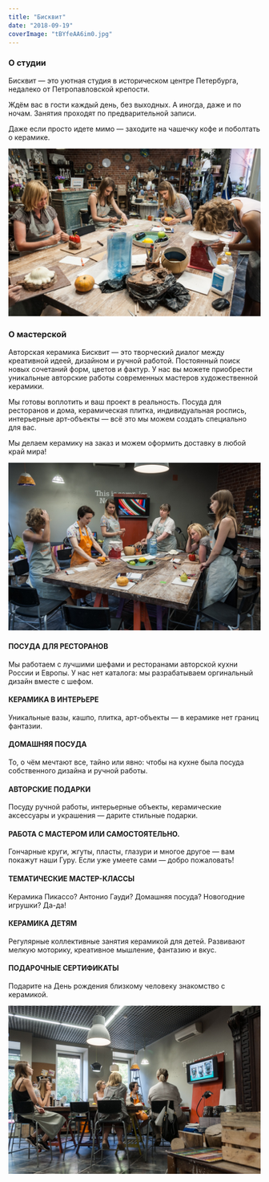```yaml
---
title: "Бисквит"
date: "2018-09-19"
coverImage: "tBYfeAA6im0.jpg"
---
```


### О студии

Бисквит — это уютная студия в историческом центре Петербурга, недалеко от Петропавловской крепости.

Ждём вас в гости каждый день, без выходных. А иногда, даже и по ночам. Занятия проходят по предварительной записи.

Даже если просто идете мимо — заходите на чашечку кофе и поболтать о керамике.

![](images/YOu41007LBo.jpg)

### О мастерской

Авторская керамика Бисквит — это творческий диалог между креативной идеей, дизайном и ручной работой. Постоянный поиск новых сочетаний форм, цветов и фактур. У нас вы можете приобрести уникальные авторские работы современных мастеров художественной керамики.

Мы готовы воплотить и ваш проект в реальность. Посуда для ресторанов и дома, керамическая плитка, индивидуальная роспись, интерьерные арт-объекты — всё это мы можем создать специально для вас.

Мы делаем керамику на заказ и можем оформить доставку в любой край мира!

![](images/lANnHjHpiYU.jpg)

#### ПОСУДА ДЛЯ РЕСТОРАНОВ

Мы работаем с лучшими шефами и ресторанами авторской кухни России и Европы. У нас нет каталога: мы разрабатываем оргинальный дизайн вместе с шефом.

#### КЕРАМИКА В ИНТЕРЬЕРЕ

Уникальные вазы, кашпо, плитка, арт-объекты — в керамике нет границ фантазии.

#### ДОМАШНЯЯ ПОСУДА

То, о чём мечтают все, тайно или явно: чтобы на кухне была посуда собственного дизайна и ручной работы.

#### АВТОРСКИЕ ПОДАРКИ

Посуду ручной работы, интерьерные объекты, керамические аксессуары и украшения — дарите стильные подарки.

#### РАБОТА С МАСТЕРОМ ИЛИ САМОСТОЯТЕЛЬНО.

Гончарные круги, жгуты, пласты, глазури и многое другое — вам покажут наши Гуру. Если уже умеете сами — добро пожаловать!

#### ТЕМАТИЧЕСКИЕ МАСТЕР-КЛАССЫ

Керамика Пикассо? Антонио Гауди? Домашняя посуда? Новогодние игрушки? Да-да!

#### КЕРАМИКА ДЕТЯМ

Регулярные коллективные занятия керамикой для детей. Развивают мелкую моторику, креативное мышление, фантазию и вкус.

#### ПОДАРОЧНЫЕ СЕРТИФИКАТЫ

Подарите на День рождения близкому человеку знакомство с керамикой.

![](images/vQZGwrg2Mdw.jpg)

